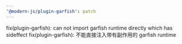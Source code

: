 ```yaml
---
'@modern-js/plugin-garfish': patch
---
```


fix(plugin-garfish): can not import garfish runtime directly which has sideffect
fix(plugin-garfish): 不能直接注入带有副作用的 garfish runtime

